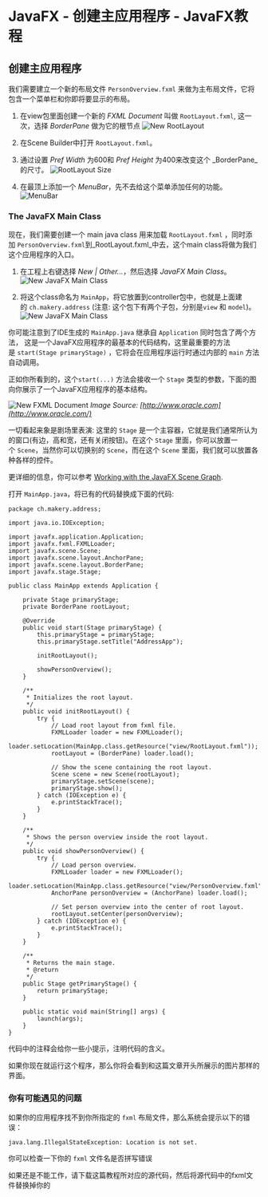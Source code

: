 # JavaFX - 创建主应用程序 - JavaFX教程

## 创建主应用程序

我们需要建立一个新的布局文件 `PersonOverview.fxml` 来做为主布局文件，它将包含一个菜单栏和你即将要显示的布局。

1.  在view包里面创建一个新的 _FXML Document_ 叫做 `RootLayout.fxml`, 这一次，选择 _BorderPane_ 做为它的根节点 ![New RootLayout](../img/133AUB4-0.png)

2.  在Scene Builder中打开 `RootLayout.fxml`。

3.  通过设置 _Pref Width_ 为600和 _Pref Height_ 为400来改变这个 _BorderPane_的尺寸。 ![RootLayout Size](../img/133AW044-1.png)

4.  在最顶上添加一个 _MenuBar_，先不去给这个菜单添加任何的功能。 ![MenuBar](../img/133AUF9-2.png)

### The JavaFX Main Class

现在，我们需要创建一个 main java class 用来加载 `RootLayout.fxml` ，同时添加 `PersonOverview.fxml`到_RootLayout.fxml_中去，这个main class将做为我们这个应用程序的入口。

1.  在工程上右键选择 _New | Other..._，然后选择 _JavaFX Main Class_。 ![New JavaFX Main Class](../img/133AW308-3.png)

2.  将这个class命名为 `MainApp`，将它放置到controller包中，也就是上面建的 `ch.makery.address` (注意: 这个包下有两个子包，分别是`view` 和 `model`)。
    ![New JavaFX Main Class](../img/133AQ003-4.png)

你可能注意到了IDE生成的 `MainApp.java` 继承自 `Application` 同时包含了两个方法， 这是一个JavaFX应用程序的最基本的代码结构，这里最重要的方法是 `start(Stage primaryStage)` ，它将会在应用程序运行时通过内部的 `main` 方法自动调用。

正如你所看到的，这个`start(...)` 方法会接收一个 `Stage` 类型的参数，下面的图向你展示了一个JavaFX应用程序的基本结构。

![New FXML Document](../img/133AVX4-5.png)
_Image Source: [http://www.oracle.com](http://www.oracle.com/)_

一切看起来象是剧场里表演: 这里的 `Stage` 是一个主容器，它就是我们通常所认为的窗口(有边，高和宽，还有关闭按钮)。在这个 `Stage` 里面，你可以放置一个 `Scene`，当然你可以切换别的 `Scene`，而在这个 `Scene` 里面，我们就可以放置各种各样的控件。

更详细的信息，你可以参考 [Working with the JavaFX Scene Graph](http://docs.oracle.com/javase/8/javafx/scene-graph-tutorial/scenegraph.html).

打开 `MainApp.java`，将已有的代码替换成下面的代码:

```
package ch.makery.address;

import java.io.IOException;

import javafx.application.Application;
import javafx.fxml.FXMLLoader;
import javafx.scene.Scene;
import javafx.scene.layout.AnchorPane;
import javafx.scene.layout.BorderPane;
import javafx.stage.Stage;

public class MainApp extends Application {

    private Stage primaryStage;
    private BorderPane rootLayout;

    @Override
    public void start(Stage primaryStage) {
        this.primaryStage = primaryStage;
        this.primaryStage.setTitle("AddressApp");

        initRootLayout();

        showPersonOverview();
    }

    /**
     * Initializes the root layout.
     */
    public void initRootLayout() {
        try {
            // Load root layout from fxml file.
            FXMLLoader loader = new FXMLLoader();
            loader.setLocation(MainApp.class.getResource("view/RootLayout.fxml"));
            rootLayout = (BorderPane) loader.load();

            // Show the scene containing the root layout.
            Scene scene = new Scene(rootLayout);
            primaryStage.setScene(scene);
            primaryStage.show();
        } catch (IOException e) {
            e.printStackTrace();
        }
    }

    /**
     * Shows the person overview inside the root layout.
     */
    public void showPersonOverview() {
        try {
            // Load person overview.
            FXMLLoader loader = new FXMLLoader();
            loader.setLocation(MainApp.class.getResource("view/PersonOverview.fxml"));
            AnchorPane personOverview = (AnchorPane) loader.load();

            // Set person overview into the center of root layout.
            rootLayout.setCenter(personOverview);
        } catch (IOException e) {
            e.printStackTrace();
        }
    }

    /**
     * Returns the main stage.
     * @return
     */
    public Stage getPrimaryStage() {
        return primaryStage;
    }

    public static void main(String[] args) {
        launch(args);
    }
}
```

代码中的注释会给你一些小提示，注明代码的含义。

如果你现在就运行这个程序，那么你将会看到和这篇文章开头所展示的图片那样的界面。

### 你有可能遇见的问题

如果你的应用程序找不到你所指定的 `fxml` 布局文件，那么系统会提示以下的错误：

`java.lang.IllegalStateException: Location is not set.`

你可以检查一下你的 `fxml` 文件名是否拼写错误

如果还是不能工作，请下载这篇教程所对应的源代码，然后将源代码中的fxml文件替换掉你的

